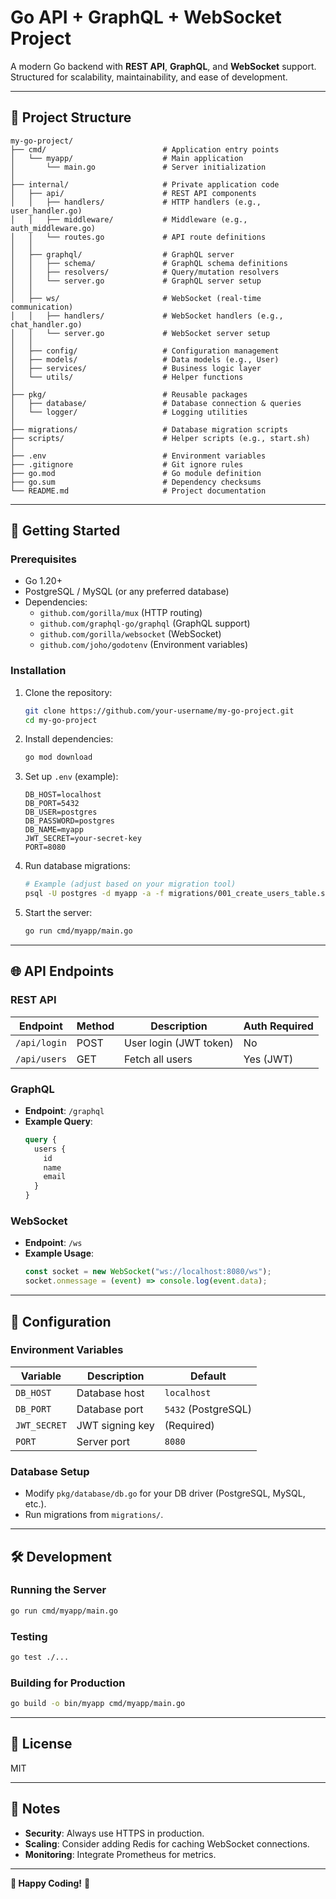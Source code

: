 # **Go API + GraphQL + WebSocket Project**

A modern Go backend with **REST API**, **GraphQL**, and **WebSocket** support. Structured for scalability, maintainability, and ease of development.

---

## **📂 Project Structure**

```
my-go-project/
├── cmd/                          # Application entry points
│   └── myapp/                    # Main application
│       └── main.go               # Server initialization
│
├── internal/                     # Private application code
│   ├── api/                      # REST API components
│   │   ├── handlers/             # HTTP handlers (e.g., user_handler.go)
│   │   ├── middleware/           # Middleware (e.g., auth_middleware.go)
│   │   └── routes.go             # API route definitions
│   │
│   ├── graphql/                  # GraphQL server
│   │   ├── schema/               # GraphQL schema definitions
│   │   ├── resolvers/            # Query/mutation resolvers
│   │   └── server.go             # GraphQL server setup
│   │
│   ├── ws/                       # WebSocket (real-time communication)
│   │   ├── handlers/             # WebSocket handlers (e.g., chat_handler.go)
│   │   └── server.go             # WebSocket server setup
│   │
│   ├── config/                   # Configuration management
│   ├── models/                   # Data models (e.g., User)
│   ├── services/                 # Business logic layer
│   └── utils/                    # Helper functions
│
├── pkg/                          # Reusable packages
│   ├── database/                 # Database connection & queries
│   └── logger/                   # Logging utilities
│
├── migrations/                   # Database migration scripts
├── scripts/                      # Helper scripts (e.g., start.sh)
│
├── .env                          # Environment variables
├── .gitignore                    # Git ignore rules
├── go.mod                        # Go module definition
├── go.sum                        # Dependency checksums
└── README.md                     # Project documentation
```

---

## **🚀 Getting Started**

### **Prerequisites**
- Go 1.20+
- PostgreSQL / MySQL (or any preferred database)
- Dependencies:
    - `github.com/gorilla/mux` (HTTP routing)
    - `github.com/graphql-go/graphql` (GraphQL support)
    - `github.com/gorilla/websocket` (WebSocket)
    - `github.com/joho/godotenv` (Environment variables)

### **Installation**
1. Clone the repository:
   ```sh
   git clone https://github.com/your-username/my-go-project.git
   cd my-go-project
   ```

2. Install dependencies:
   ```sh
   go mod download
   ```

3. Set up `.env` (example):
   ```env
   DB_HOST=localhost
   DB_PORT=5432
   DB_USER=postgres
   DB_PASSWORD=postgres
   DB_NAME=myapp
   JWT_SECRET=your-secret-key
   PORT=8080
   ```

4. Run database migrations:
   ```sh
   # Example (adjust based on your migration tool)
   psql -U postgres -d myapp -a -f migrations/001_create_users_table.sql
   ```

5. Start the server:
   ```sh
   go run cmd/myapp/main.go
   ```

---

## **🌐 API Endpoints**

### **REST API**
| Endpoint       | Method | Description                     | Auth Required |
|---------------|--------|---------------------------------|--------------|
| `/api/login`  | POST   | User login (JWT token)          | No           |
| `/api/users`  | GET    | Fetch all users                 | Yes (JWT)    |

### **GraphQL**
- **Endpoint**: `/graphql`
- **Example Query**:
  ```graphql
  query {
    users {
      id
      name
      email
    }
  }
  ```

### **WebSocket**
- **Endpoint**: `/ws`
- **Example Usage**:
  ```javascript
  const socket = new WebSocket("ws://localhost:8080/ws");
  socket.onmessage = (event) => console.log(event.data);
  ```

---

## **🔧 Configuration**

### **Environment Variables**
| Variable      | Description                | Default   |
|--------------|----------------------------|-----------|
| `DB_HOST`    | Database host              | `localhost` |
| `DB_PORT`    | Database port              | `5432` (PostgreSQL) |
| `JWT_SECRET` | JWT signing key            | (Required) |
| `PORT`       | Server port                | `8080` |

### **Database Setup**
- Modify `pkg/database/db.go` for your DB driver (PostgreSQL, MySQL, etc.).
- Run migrations from `migrations/`.

---

## **🛠️ Development**

### **Running the Server**
```sh
go run cmd/myapp/main.go
```

### **Testing**
```sh
go test ./...
```

### **Building for Production**
```sh
go build -o bin/myapp cmd/myapp/main.go
```

---

## **📜 License**
MIT

---

## **📌 Notes**
- **Security**: Always use HTTPS in production.
- **Scaling**: Consider adding Redis for caching WebSocket connections.
- **Monitoring**: Integrate Prometheus for metrics.

---

**🎉 Happy Coding!** 🚀